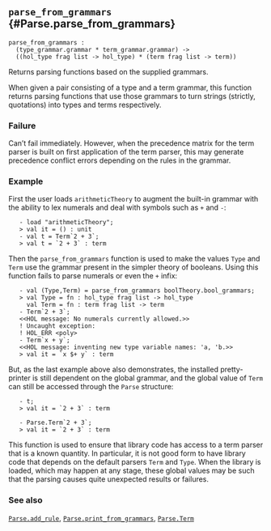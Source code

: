 ## `parse_from_grammars` {#Parse.parse_from_grammars}


```
parse_from_grammars :
  (type_grammar.grammar * term_grammar.grammar) ->
  ((hol_type frag list -> hol_type) * (term frag list -> term))
```



Returns parsing functions based on the supplied grammars.


When given a pair consisting of a type and a term grammar, this
function returns parsing functions that use those grammars to turn
strings (strictly, quotations) into types and terms respectively.

### Failure

Can’t fail immediately.  However, when the precedence matrix for the
term parser is built on first application of the term parser, this may
generate precedence conflict errors depending on the rules in the
grammar.

### Example

First the user loads `arithmeticTheory` to augment the built-in
grammar with the ability to lex numerals and deal with symbols such as
`+` and `-`:
    
       - load "arithmeticTheory";
       > val it = () : unit
       - val t = Term`2 + 3`;
       > val t = `2 + 3` : term
    
Then the `parse_from_grammars` function is used to make the
values `Type` and `Term` use the grammar present in the simpler theory
of booleans.  Using this function fails to parse numerals or even the
`+` infix:
    
       - val (Type,Term) = parse_from_grammars boolTheory.bool_grammars;
       > val Type = fn : hol_type frag list -> hol_type
         val Term = fn : term frag list -> term
       - Term`2 + 3`;
       <<HOL message: No numerals currently allowed.>>
       ! Uncaught exception:
       ! HOL_ERR <poly>
       - Term`x + y`;
       <<HOL message: inventing new type variable names: 'a, 'b.>>
       > val it = `x $+ y` : term
    
But, as the last example above also demonstrates, the installed
pretty-printer is still dependent on the global grammar, and the
global value of `Term` can still be accessed through the `Parse`
structure:
    
       - t;
       > val it = `2 + 3` : term
    
       - Parse.Term`2 + 3`;
       > val it = `2 + 3` : term
    




This function is used to ensure that library code has access to a term
parser that is a known quantity.  In particular, it is not good form
to have library code that depends on the default parsers `Term` and
`Type`.  When the library is loaded, which may happen at any stage,
these global values may be such that the parsing causes quite
unexpected results or failures.

### See also

[`Parse.add_rule`](#Parse.add_rule), [`Parse.print_from_grammars`](#Parse.print_from_grammars), [`Parse.Term`](#Parse.Term)

